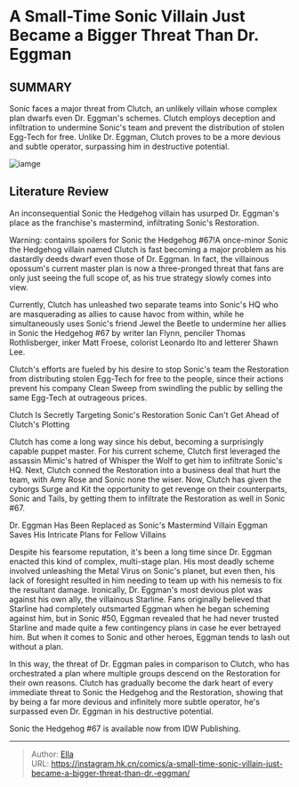 # A Small-Time Sonic Villain Just Became a Bigger Threat Than Dr. Eggman


## SUMMARY 



  Sonic faces a major threat from Clutch, an unlikely villain whose complex plan dwarfs even Dr. Eggman&#39;s schemes.   Clutch employs deception and infiltration to undermine Sonic&#39;s team and prevent the distribution of stolen Egg-Tech for free.   Unlike Dr. Eggman, Clutch proves to be a more devious and subtle operator, surpassing him in destructive potential.  

![iamge](https://static1.srcdn.com/wordpress/wp-content/uploads/2023/12/sonic-dr-robotnik-aka-dr-eggman-looking-evil.jpg)

## Literature Review

An inconsequential Sonic the Hedgehog villain has usurped Dr. Eggman&#39;s place as the franchise&#39;s mastermind, infiltrating Sonic&#39;s Restoration.




Warning: contains spoilers for Sonic the Hedgehog #67!A once-minor Sonic the Hedgehog villain named Clutch is fast becoming a major problem as his dastardly deeds dwarf even those of Dr. Eggman. In fact, the villainous opossum&#39;s current master plan is now a three-pronged threat that fans are only just seeing the full scope of, as his true strategy slowly comes into view.




Currently, Clutch has unleashed two separate teams into Sonic&#39;s HQ who are masquerading as allies to cause havoc from within, while he simultaneously uses Sonic&#39;s friend Jewel the Beetle to undermine her allies in Sonic the Hedgehog #67 by writer Ian Flynn, penciler Thomas Rothlisberger, inker Matt Froese, colorist Leonardo Ito and letterer Shawn Lee.

          

Clutch&#39;s efforts are fueled by his desire to stop Sonic&#39;s team the Restoration from distributing stolen Egg-Tech for free to the people, since their actions prevent his company Clean Sweep from swindling the public by selling the same Egg-Tech at outrageous prices.


 Clutch Is Secretly Targeting Sonic&#39;s Restoration 
Sonic Can&#39;t Get Ahead of Clutch&#39;s Plotting
          




Clutch has come a long way since his debut, becoming a surprisingly capable puppet master. For his current scheme, Clutch first leveraged the assassin Mimic&#39;s hatred of Whisper the Wolf to get him to infiltrate Sonic&#39;s HQ. Next, Clutch conned the Restoration into a business deal that hurt the team, with Amy Rose and Sonic none the wiser. Now, Clutch has given the cyborgs Surge and Kit the opportunity to get revenge on their counterparts, Sonic and Tails, by getting them to infiltrate the Restoration as well in Sonic #67.



 Dr. Eggman Has Been Replaced as Sonic&#39;s Mastermind Villain 
Eggman Saves His Intricate Plans for Fellow Villains
          

Despite his fearsome reputation, it&#39;s been a long time since Dr. Eggman enacted this kind of complex, multi-stage plan. His most deadly scheme involved unleashing the Metal Virus on Sonic&#39;s planet, but even then, his lack of foresight resulted in him needing to team up with his nemesis to fix the resultant damage. Ironically, Dr. Eggman&#39;s most devious plot was against his own ally, the villainous Starline. Fans originally believed that Starline had completely outsmarted Eggman when he began scheming against him, but in Sonic #50, Eggman revealed that he had never trusted Starline and made quite a few contingency plans in case he ever betrayed him. But when it comes to Sonic and other heroes, Eggman tends to lash out without a plan.




In this way, the threat of Dr. Eggman pales in comparison to Clutch, who has orchestrated a plan where multiple groups descend on the Restoration for their own reasons. Clutch has gradually become the dark heart of every immediate threat to Sonic the Hedgehog and the Restoration, showing that by being a far more devious and infinitely more subtle operator, he&#39;s surpassed even Dr. Eggman in his destructive potential.

Sonic the Hedgehog #67 is available now from IDW Publishing.



---

> Author: [Ella](https://instagram.hk.cn/)  
> URL: https://instagram.hk.cn/comics/a-small-time-sonic-villain-just-became-a-bigger-threat-than-dr.-eggman/  


